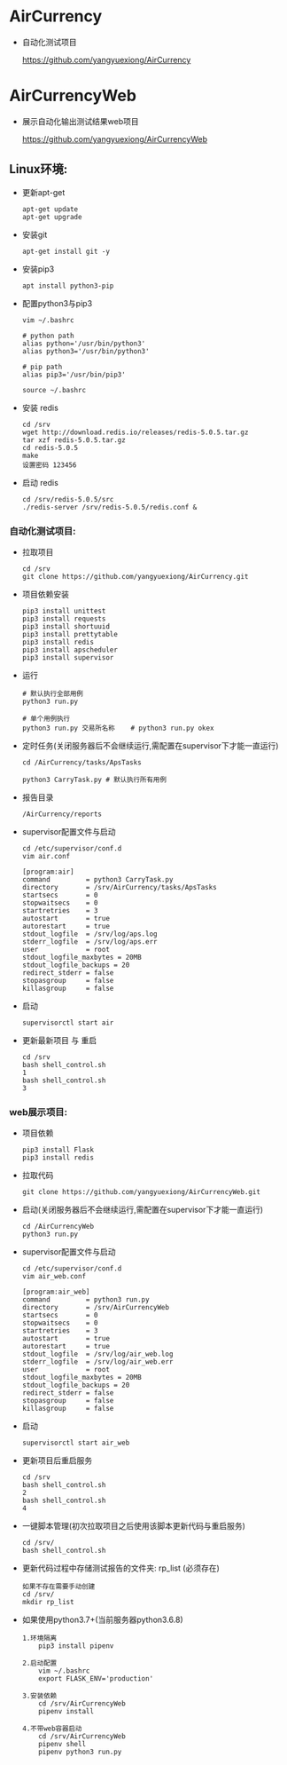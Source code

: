 # AirCurrency
* 自动化测试项目

    https://github.com/yangyuexiong/AirCurrency

# AirCurrencyWeb
* 展示自动化输出测试结果web项目

    https://github.com/yangyuexiong/AirCurrencyWeb

## Linux环境:

* 更新apt-get
    ```
    apt-get update
    apt-get upgrade
    ```

* 安装git
    ```
    apt-get install git -y
    ```

* 安装pip3
    ```
    apt install python3-pip
    ```

* 配置python3与pip3
    ```
    vim ~/.bashrc
    ```
    ```
    # python path 
    alias python='/usr/bin/python3'
    alias python3='/usr/bin/python3'

    # pip path
    alias pip3='/usr/bin/pip3'
    ```
    ```
    source ~/.bashrc
    ```

* 安装 redis
    ```
    cd /srv
    wget http://download.redis.io/releases/redis-5.0.5.tar.gz
    tar xzf redis-5.0.5.tar.gz
    cd redis-5.0.5
    make
    设置密码 123456
    ```

* 启动 redis
    ```
    cd /srv/redis-5.0.5/src
    ./redis-server /srv/redis-5.0.5/redis.conf &
    ```

### 自动化测试项目:

* 拉取项目
    ```
    cd /srv
    git clone https://github.com/yangyuexiong/AirCurrency.git
    ```

* 项目依赖安装
    ```
    pip3 install unittest
    pip3 install requests
    pip3 install shortuuid
    pip3 install prettytable
    pip3 install redis
    pip3 install apscheduler
    pip3 install supervisor
    ```

* 运行
    ```
    # 默认执行全部用例
    python3 run.py

    # 单个用例执行
    python3 run.py 交易所名称    # python3 run.py okex
    ```

* 定时任务(关闭服务器后不会继续运行,需配置在supervisor下才能一直运行)
    ```
    cd /AirCurrency/tasks/ApsTasks

    python3 CarryTask.py # 默认执行所有用例
    ```

* 报告目录
    ```
    /AirCurrency/reports
    ```

* supervisor配置文件与启动
    ```
    cd /etc/supervisor/conf.d
    vim air.conf
    ```
    ```
    [program:air]
    command         = python3 CarryTask.py
    directory       = /srv/AirCurrency/tasks/ApsTasks
    startsecs       = 0
    stopwaitsecs    = 0
    startretries    = 3
    autostart       = true
    autorestart     = true
    stdout_logfile  = /srv/log/aps.log
    stderr_logfile  = /srv/log/aps.err
    user            = root 
    stdout_logfile_maxbytes = 20MB
    stdout_logfile_backups = 20
    redirect_stderr = false
    stopasgroup     = false
    killasgroup     = false
    ```

* 启动
    ```
    supervisorctl start air
    ```

* 更新最新项目 与 重启
    ```
    cd /srv 
    bash shell_control.sh
    1
    bash shell_control.sh
    3
    ```

### web展示项目:

* 项目依赖
    ```
    pip3 install Flask
    pip3 install redis   
    ```

* 拉取代码
    ```
    git clone https://github.com/yangyuexiong/AirCurrencyWeb.git
    ```

* 启动(关闭服务器后不会继续运行,需配置在supervisor下才能一直运行)
    ```
    cd /AirCurrencyWeb
    python3 run.py
    ```

* supervisor配置文件与启动

    ```
    cd /etc/supervisor/conf.d
    vim air_web.conf
    ```
    ```
    [program:air_web]
    command         = python3 run.py
    directory       = /srv/AirCurrencyWeb
    startsecs       = 0
    stopwaitsecs    = 0
    startretries    = 3
    autostart       = true
    autorestart     = true
    stdout_logfile  = /srv/log/air_web.log
    stderr_logfile  = /srv/log/air_web.err
    user            = root 
    stdout_logfile_maxbytes = 20MB
    stdout_logfile_backups = 20
    redirect_stderr = false
    stopasgroup     = false
    killasgroup     = false
    ```

* 启动
    ```
    supervisorctl start air_web
    ```

* 更新项目后重启服务
    ```
    cd /srv 
    bash shell_control.sh
    2
    bash shell_control.sh
    4
    ```

* 一键脚本管理(初次拉取项目之后使用该脚本更新代码与重启服务)
    ```
    cd /srv/
    bash shell_control.sh
    ``` 

* 更新代码过程中存储测试报告的文件夹: rp_list (必须存在)
    ```
    如果不存在需要手动创建
    cd /srv/
    mkdir rp_list
    ```

* 如果使用python3.7+(当前服务器python3.6.8)

    ```
    1.环境隔离
        pip3 install pipenv

    2.启动配置
        vim ~/.bashrc
        export FLASK_ENV='production'

    3.安装依赖
        cd /srv/AirCurrencyWeb
        pipenv install
    
    4.不带web容器启动
        cd /srv/AirCurrencyWeb
        pipenv shell
        pipenv python3 run.py
    
    ```

